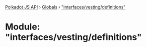 [Polkadot JS API](../README.md) › [Globals](../globals.md) › ["interfaces/vesting/definitions"](_interfaces_vesting_definitions_.md)

# Module: "interfaces/vesting/definitions"


